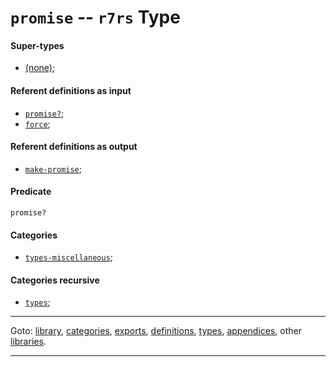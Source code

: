 

<a id='type__r7rs__promise'></a>

# `promise` -- `r7rs` Type


<a id='type__r7rs__promise__super-types'></a>

#### Super-types

 * [(none)](../../r7rs/types/_index.md#toc__r7rs__types);


<a id='type__r7rs__promise__referent-definitions-input'></a>

#### Referent definitions as input

 * [`promise?`](../../r7rs/definitions/promise_3f.md#definition__r7rs__promise_3f);
 * [`force`](../../r7rs/definitions/force.md#definition__r7rs__force);


<a id='type__r7rs__promise__referent-definitions-output'></a>

#### Referent definitions as output

 * [`make-promise`](../../r7rs/definitions/make-promise.md#definition__r7rs__make-promise);


<a id='type__r7rs__promise__predicate'></a>

#### Predicate

````
promise?
````


<a id='type__r7rs__promise__categories'></a>

#### Categories

 * [`types-miscellaneous`](../../r7rs/categories/types-miscellaneous.md#category__r7rs__types-miscellaneous);


<a id='type__r7rs__promise__categories-recursive'></a>

#### Categories recursive

 * [`types`](../../r7rs/categories/types.md#category__r7rs__types);

----

Goto: [library](../../r7rs/_index.md#library__r7rs), [categories](../../r7rs/categories/_index.md#toc__r7rs__categories), [exports](../../r7rs/exports/_index.md#toc__r7rs__exports), [definitions](../../r7rs/definitions/_index.md#toc__r7rs__definitions), [types](../../r7rs/types/_index.md#toc__r7rs__types), [appendices](../../r7rs/appendices/_index.md#toc__r7rs__appendices), other [libraries](../../_libraries.md#toc__libraries).

----

